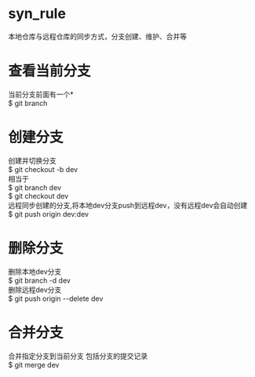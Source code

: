 # syn_rule
本地仓库与远程仓库的同步方式，分支创建、维护、合并等

# 查看当前分支
当前分支前面有一个*  
$ git branch

# 创建分支
创建并切换分支  
$ git checkout -b dev  
相当于  
$ git branch dev  
$ git checkout dev  
远程同步创建的分支,将本地dev分支push到远程dev，没有远程dev会自动创建  
$ git push origin dev:dev

# 删除分支
删除本地dev分支  
$ git branch -d dev  
删除远程dev分支  
$ git push origin --delete dev

# 合并分支
合并指定分支到当前分支 包括分支的提交记录  
$ git merge dev
